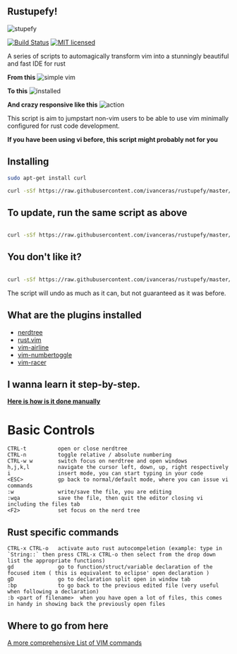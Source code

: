 ## Rustupefy!
![stupefy](https://raw.githubusercontent.com/ivanceras/rustupefy/master/reference/stupefy2.jpg)

[![Build Status](https://api.travis-ci.org/ivanceras/rustupefy.svg)](https://travis-ci.org/ivanceras/rustupefy)
[![MIT licensed](https://img.shields.io/badge/license-MIT-blue.svg)](./LICENSE)

A series of scripts to automagically transform vim into a stunningly beautiful and fast IDE for rust

**From this**
![simple vim](https://raw.githubusercontent.com/ivanceras/rustupefy/master/bare_vim.png)

**To this**
![installed](https://raw.githubusercontent.com/ivanceras/rustupefy/master/vim_complete.png)

**And crazy responsive like this**
![action](https://raw.githubusercontent.com/ivanceras/rustupefy/master/vim_action.gif)

This script is aim to jumpstart non-vim users to be able to use vim minimally configured for rust code development.

**If you have been using vi before, this script might probably not for you**

## Installing

```sh
sudo apt-get install curl

curl -sSf https://raw.githubusercontent.com/ivanceras/rustupefy/master/setup.sh | sh

```

## To update, run the same script as above

```sh

curl -sSf https://raw.githubusercontent.com/ivanceras/rustupefy/master/setup.sh | sh

```

## You don't like it?

```sh

curl -sSf https://raw.githubusercontent.com/ivanceras/rustupefy/master/uninstall.sh | sh

```

The script will undo as much as it can, but not guaranteed as it was before.


## What are the plugins installed
- [nerdtree](https://github.com/scrooloose/nerdtree)
- [rust.vim](https://github.com/rust-lang/rust.vim)
- [vim-airline](https://github.com/bling/vim-airline)
- [vim-numbertoggle](https://github.com/jeffkreeftmeijer/vim-numbertoggle)
- [vim-racer](https://github.com/racer-rust/vim-racer)

## I wanna learn it step-by-step.

**[Here is how is it done manually](https://github.com/ivanceras/rust-vim-setup)**



# Basic Controls
	CTRL-t 			open or close nerdtree
	CTRL-n 			toggle relative / absolute numbering
	CTRL-w w 		switch focus on nerdtree and open windows
	h,j,k,l			navigate the cursor left, down, up, right respectively
	i				insert mode, you can start typing in your code
	<ESC>   		gp back to normal/default mode, where you can issue vi commands
	:w      		write/save the file, you are editing
	:wqa   			save the file, then quit the editor closing vi including the files tab
	<F2>			set focus on the nerd tree

## Rust specific commands
	CTRL-x CTRL-o   activate auto rust autocompeletion (example: type in `String::` then press CTRL-x CTRL-o then select from the drop down list the appropriate functions)
	gd				go to function/struct/variable declaration of the focused item ( this is equivalent to eclipse' open declaration )
	gD				go to declaration split open in window tab
	:bp				to go back to the previous edited file (very useful when following a declaration)
	:b <part of filename>  when you have open a lot of files, this comes in handy in showing back the previously open files

## Where to go from here

[A more comprehensive List of VIM commands](https://github.com/ivanceras/rust-vim-setup/blob/master/VIM_Notes.md)


